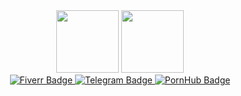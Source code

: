 <div id="header" align="center">
  <img src="https://i.giphy.com/media/v1.Y2lkPTc5MGI3NjExMGtqY3R5MG5sc2VwZDEwd2FsMHY1OTl2bzZkYnRtdnRiN2V6MzJ0bCZlcD12MV9pbnRlcm5hbF9naWZfYnlfaWQmY3Q9cw/LMt9638dO8dftAjtco/giphy.gif" width="100"/>
  <img src="https://i.giphy.com/media/v1.Y2lkPTc5MGI3NjExbmh6OTdzNnV5cGJuNG1peWp4NGR5dGJ6dG03cWlrcGFhOWNzcHRpMyZlcD12MV9pbnRlcm5hbF9naWZfYnlfaWQmY3Q9Zw/3osxYc2axjCJNsCXyE/giphy.gif" width="100"/>
</div>
<div id="badges" align="center">
  <a href="https://www.fiverr.com/artiksk">
    <img src="https://img.shields.io/badge/Fiverr-green?logo=fiverr&logoColor=white" alt="Fiverr Badge"/>
  </a>
  <a href="https://t.me/ArtiikSK">
    <img src="https://img.shields.io/badge/telegram-blue?logo=telegram&logoColor=white" alt="Telegram Badge"/>
  </a>
  <a href="https://www.youtube.com/watch?v=dQw4w9WgXcQ">
    <img src="https://img.shields.io/badge/PornHub-orange?logo=JAVASCRIPT&logoColor=white" alt="PornHub Badge"/>
  </a>
  
</div>
<img src="https://komarev.com/ghpvc/?username=ArtiikSK&style=flat-square&color=blue" alt=""/>
